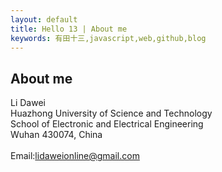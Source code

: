 ```yaml
---
layout: default
title: Hello 13 | About me
keywords: 有田十三,javascript,web,github,blog
---
```


About me
---------------------
Li Dawei</br>
Huazhong University of Science and Technology</br>
School of Electronic and Electrical Engineering</br>
Wuhan 430074, China</br>
</br>
Email:lidaweionline@gmail.com
